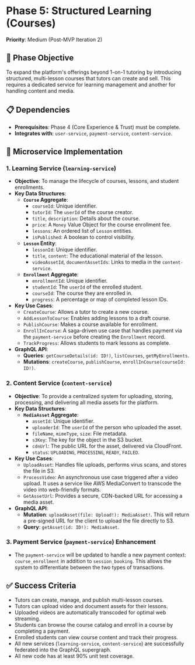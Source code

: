 # Phase 5: Structured Learning (Courses)

**Priority**: Medium (Post-MVP Iteration 2)

## 🎯 Phase Objective

To expand the platform's offerings beyond 1-on-1 tutoring by introducing structured, multi-lesson courses that tutors can create and sell. This requires a dedicated service for learning management and another for handling content and media.

## 📋 Dependencies

-   **Prerequisites**: Phase 4 (Core Experience & Trust) must be complete.
-   **Integrates with**: `user-service`, `payment-service`, `content-service`.

## 🔧 Microservice Implementation

### **1. Learning Service (`learning-service`)**

-   **Objective**: To manage the lifecycle of courses, lessons, and student enrollments.
-   **Key Data Structures**:
    -   **`Course` Aggregate**:
        -   `courseId`: Unique identifier.
        -   `tutorId`: The `userId` of the course creator.
        -   `title`, `description`: Details about the course.
        -   `price`: A `Money` Value Object for the course enrollment fee.
        -   `lessons`: An ordered list of `Lesson` entities.
        -   `isPublished`: A boolean to control visibility.
    -   **`Lesson` Entity**:
        -   `lessonId`: Unique identifier.
        -   `title`, `content`: The educational material of the lesson.
        -   `videoAssetId`, `documentAssetIds`: Links to media in the `content-service`.
    -   **`Enrollment` Aggregate**:
        -   `enrollmentId`: Unique identifier.
        -   `studentId`: The `userId` of the enrolled student.
        -   `courseId`: The course they are enrolled in.
        -   `progress`: A percentage or map of completed lesson IDs.
-   **Key Use Cases**:
    -   `CreateCourse`: Allows a tutor to create a new course.
    -   `AddLessonToCourse`: Enables adding lessons to a draft course.
    -   `PublishCourse`: Makes a course available for enrollment.
    -   `EnrollInCourse`: A saga-driven use case that handles payment via the `payment-service` before creating the `Enrollment` record.
    -   `TrackProgress`: Allows students to mark lessons as complete.
-   **GraphQL API**:
    -   **Queries**: `getCourseDetails(id: ID!)`, `listCourses`, `getMyEnrollments`.
    -   **Mutations**: `createCourse`, `publishCourse`, `enrollInCourse(courseId: ID!)`.

### **2. Content Service (`content-service`)**

-   **Objective**: To provide a centralized system for uploading, storing, processing, and delivering all media assets for the platform.
-   **Key Data Structures**:
    -   **`MediaAsset` Aggregate**:
        -   `assetId`: Unique identifier.
        -   `uploaderId`: The `userId` of the person who uploaded the asset.
        -   `fileName`, `mimeType`, `size`: File metadata.
        -   `s3Key`: The key for the object in the S3 bucket.
        -   `cdnUrl`: The public URL for the asset, delivered via CloudFront.
        -   `status`: `UPLOADING`, `PROCESSING`, `READY`, `FAILED`.
-   **Key Use Cases**:
    -   `UploadAsset`: Handles file uploads, performs virus scans, and stores the file in S3.
    -   `ProcessVideo`: An asynchronous use case triggered after a video upload. It uses a service like AWS MediaConvert to transcode the video into web-friendly formats.
    -   `GetAssetUrl`: Provides a secure, CDN-backed URL for accessing a media asset.
-   **GraphQL API**:
    -   **Mutation**: `uploadAsset(file: Upload!): MediaAsset!`. This will return a pre-signed URL for the client to upload the file directly to S3.
    -   **Query**: `getAsset(id: ID!): MediaAsset`.

### **3. Payment Service (`payment-service`) Enhancement**

-   The `payment-service` will be updated to handle a new payment context: `course_enrollment` in addition to `session_booking`. This allows the system to differentiate between the two types of transactions.

## ✅ Success Criteria

-   Tutors can create, manage, and publish multi-lesson courses.
-   Tutors can upload video and document assets for their lessons.
-   Uploaded videos are automatically transcoded for optimal web streaming.
-   Students can browse the course catalog and enroll in a course by completing a payment.
-   Enrolled students can view course content and track their progress.
-   All new services (`learning-service`, `content-service`) are successfully federated into the GraphQL supergraph.
-   All new code has at least 90% unit test coverage.
